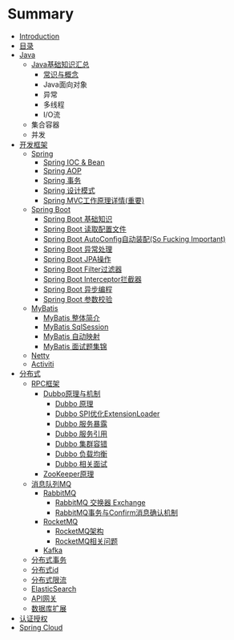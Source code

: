 # Summary

* [Introduction](README.md)
* [目录](directory.md)
* [Java](java_base/start.md)
    * [Java基础知识汇总](java_base/startJava.md)
        * [常识与概念](java_base/basicKills.md)
        * Java面向对象
        * 异常
        * 多线程
        * I/O流
    * 集合容器
    * 并发
* [开发框架](develop_framework/start.md)
    * [Spring](develop_framework/Spring/Spring.md)
        * [Spring IOC & Bean](develop_framework/Spring/IOC_Bean.md)
        * [Spring AOP](develop_framework/Spring/Spring_AOP.md)
        * [Spring 事务](develop_framework/Spring/Spring_Transaction.md)
        * [Spring 设计模式](develop_framework/Spring/Spring_DesignModel.md)
        * [Spring MVC工作原理详情(重要)](develop_framework/Spring/SpringMVC.md)
    * [Spring Boot](develop_framework/SpringBoot/SpringBoot.md)
        * [Spring Boot 基础知识](develop_framework/SpringBoot/SpringBoot_Base.md)
        * [Spring Boot 读取配置文件](develop_framework/SpringBoot/SpringBoot_Read_Configuration.md)
        * [Spring Boot AutoConfig自动装配(So Fucking Important)](develop_framework/SpringBoot/SpringBoot_AutoConfig.md)
        * [Spring Boot 异常处理](develop_framework/SpringBoot/SpringBoot_Exception.md)
        * [Spring Boot JPA操作](develop_framework/SpringBoot/SpringBoot_JPA.md)
        * [Spring Boot Filter过滤器](develop_framework/SpringBoot/SpringBoot_Filter.md)
        * [Spring Boot Interceptor拦截器](develop_framework/SpringBoot/SpringBoot_Interceptor.md)
        * [Spring Boot 异步编程](develop_framework/SpringBoot/SpringBoot_AsynCoding.md)
        * [Spring Boot 参数校验](develop_framework/SpringBoot/SpringBoot_Validator.md)
    * [MyBatis](develop_framework/Mybatis/MyBatis.md)
        * [MyBatis 整体简介](develop_framework/Mybatis/MyBatis_Introduction.md)
        * [MyBatis SqlSession](develop_framework/Mybatis/MyBatis_SqlSession.md)
        * [MyBatis 自动映射](develop_framework/Mybatis/MyBatis_AutoMapping.md)
        * [MyBatis 面试题集锦](develop_framework/Mybatis/MyBatis_Interview.md)
    * [Netty](README.md)
    * [Activiti](README.md)
* [分布式](distributed/base.md)
    * [RPC框架](distributed/RPC/rpc_base.md)
        * [Dubbo原理与机制](distributed/RPC/Dubbo/dubbo_base.md)
            * [Dubbo 原理](distributed/RPC/Dubbo/dubbo_principle.md)
            * [Dubbo SPI优化ExtensionLoader](distributed/RPC/Dubbo/dubbo_extensionLoader.md)
            * [Dubbo 服务暴露](distributed/RPC/Dubbo/dubbo_service_exposed.md)
            * [Dubbo 服务引用](distributed/RPC/Dubbo/dubbo_service_reference.md)
            * [Dubbo 集群容错](distributed/RPC/Dubbo/dubbo_cluster.md)
            * [Dubbo 负载均衡](distributed/RPC/Dubbo/dubbo_loadbalance.md)
            * [Dubbo 相关面试](distributed/RPC/Dubbo/dubbo_interview.md)
        * [ZooKeeper原理](distributed/RPC/ZooKeeper/zookeeper_base.md)
    * [消息队列MQ](distributed/MQ/message_queue.md)
        * [RabbitMQ](distributed/MQ/RabbitMQ/RabbitMQ.md)
            * [RabbitMQ 交换器 Exchange](distributed/MQ/RabbitMQ/RabbitMQ_Exchange.md)
            * [RabbitMQ事务与Confirm消息确认机制](distributed/MQ/RabbitMQ/RabbitMQ_Tx_Confirm.md)
        * [RocketMQ](distributed/MQ/RocketMQ/RocketMQ.md)
            * [RocketMQ架构](distributed/MQ/RocketMQ/RocketMQ_Architecture.md)
            * [RocketMQ相关问题](distributed/MQ/RocketMQ/RocketMQ_Q&A.md)
        * [Kafka](distributed/MQ/Kafka/Kafka.md)
    * [分布式事务](distributed/Distribute_Transation/Distribute_Transation.md)
    * [分布式id](distributed/Distribute_ID/Distribute_ID.md)
    * [分布式限流](distributed/Distribute_Limit/Distribute_Limit.md)
    * [ElasticSearch](distributed/ElasticSearch/ElasticSearch.md)
    * [API网关](distributed/API_Gateway/API_Gateway.md)
    * [数据库扩展](distributed/DataBase/DataBase_Expand.md)
* [认证授权](distributed/Authorization_Authenticate/Authorization_Authenticate.md)
* [Spring Cloud]()



